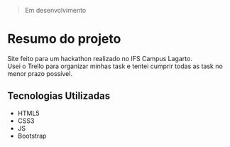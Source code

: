 > Em desenvolvimento

# Resumo do projeto
Site feito para um hackathon realizado no IFS Campus Lagarto. <br>
Usei o Trello para organizar minhas task e tentei cumprir todas as task no menor prazo possível.

## Tecnologias Utilizadas  
- HTML5
- CSS3
- JS
- Bootstrap
